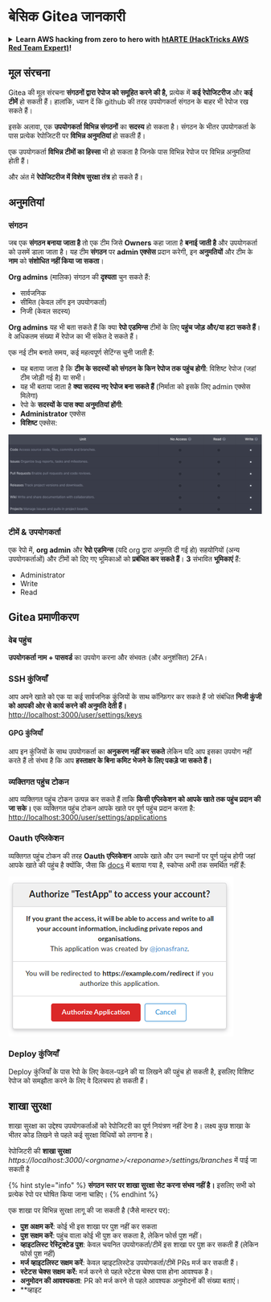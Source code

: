 # बेसिक Gitea जानकारी

<details>

<summary><strong>Learn AWS hacking from zero to hero with</strong> <a href="https://training.hacktricks.xyz/courses/arte"><strong>htARTE (HackTricks AWS Red Team Expert)</strong></a><strong>!</strong></summary>

HackTricks का समर्थन करने के अन्य तरीके:

* यदि आप चाहते हैं कि आपकी **कंपनी का विज्ञापन HackTricks में दिखाई दे** या **HackTricks को PDF में डाउनलोड करें** तो [**सब्सक्रिप्शन प्लान्स**](https://github.com/sponsors/carlospolop) देखें!
* [**आधिकारिक PEASS & HackTricks स्वैग**](https://peass.creator-spring.com) प्राप्त करें
* [**The PEASS Family**](https://opensea.io/collection/the-peass-family) की खोज करें, हमारे विशेष [**NFTs**](https://opensea.io/collection/the-peass-family) का संग्रह
* 💬 [**Discord group**](https://discord.gg/hRep4RUj7f) में **शामिल हों** या [**telegram group**](https://t.me/peass) में या **Twitter** 🐦 पर मुझे **फॉलो** करें [**@carlospolopm**](https://twitter.com/carlospolopm)**.**
* **अपनी हैकिंग ट्रिक्स साझा करें, HackTricks** के [**github repos**](https://github.com/carlospolop/hacktricks) और [**HackTricks Cloud**](https://github.com/carlospolop/hacktricks-cloud) में PRs सबमिट करके.

</details>

## मूल संरचना

Gitea की मूल संरचना **संगठनों द्वारा रेपोज को समूहित करने की है,** प्रत्येक में **कई रेपोजिटरीज** और **कई टीमें** हो सकती हैं। हालांकि, ध्यान दें कि github की तरह उपयोगकर्ता संगठन के बाहर भी रेपोज रख सकते हैं।

इसके अलावा, एक **उपयोगकर्ता** **विभिन्न संगठनों** का **सदस्य** हो सकता है। संगठन के भीतर उपयोगकर्ता के पास प्रत्येक रेपोजिटरी पर **विभिन्न अनुमतियां** हो सकती हैं।

एक उपयोगकर्ता **विभिन्न टीमों का हिस्सा** भी हो सकता है जिनके पास विभिन्न रेपोज पर विभिन्न अनुमतियां होती हैं।

और अंत में **रेपोजिटरीज में विशेष सुरक्षा तंत्र** हो सकते हैं।

## अनुमतियां

### संगठन

जब एक **संगठन बनाया जाता है** तो एक टीम जिसे **Owners** कहा जाता है **बनाई जाती है** और उपयोगकर्ता को उसमें डाला जाता है। यह टीम **संगठन** पर **admin एक्सेस** प्रदान करेगी, इन **अनुमतियों** और टीम के **नाम** को **संशोधित नहीं किया जा सकता**।

**Org admins** (मालिक) संगठन की **दृश्यता** चुन सकते हैं:

* सार्वजनिक
* सीमित (केवल लॉग इन उपयोगकर्ता)
* निजी (केवल सदस्य)

**Org admins** यह भी बता सकते हैं कि क्या **रेपो एडमिन्स** टीमों के लिए **पहुंच जोड़ और/या हटा सकते हैं**। वे अधिकतम संख्या में रेपोज का भी संकेत दे सकते हैं।

एक नई टीम बनाते समय, कई महत्वपूर्ण सेटिंग्स चुनी जाती हैं:

* यह बताया जाता है कि **टीम के सदस्यों को संगठन के किन रेपोज तक पहुंच होगी**: विशिष्ट रेपोज (जहां टीम जोड़ी गई है) या सभी।
* यह भी बताया जाता है **क्या सदस्य नए रेपोज बना सकते हैं** (निर्माता को इसके लिए admin एक्सेस मिलेगा)
* रेपो के **सदस्यों के पास क्या अनुमतियां होंगी**:
* **Administrator** एक्सेस
* **विशिष्ट** एक्सेस:

![](<../../.gitbook/assets/image (3) (1) (1) (1) (1) (1) (1) (1).png>)

### टीमें & उपयोगकर्ता

एक रेपो में, **org admin** और **रेपो एडमिन्स** (यदि org द्वारा अनुमति दी गई हो) सहयोगियों (अन्य उपयोगकर्ताओं) और टीमों को दिए गए भूमिकाओं को **प्रबंधित कर सकते हैं**। **3** संभावित **भूमिकाएं** हैं:

* Administrator
* Write
* Read

## Gitea प्रमाणीकरण

### वेब पहुंच

**उपयोगकर्ता नाम + पासवर्ड** का उपयोग करना और संभवतः (और अनुशंसित) 2FA।

### **SSH कुंजियाँ**

आप अपने खाते को एक या कई सार्वजनिक कुंजियों के साथ कॉन्फ़िगर कर सकते हैं जो संबंधित **निजी कुंजी को आपकी ओर से कार्य करने की अनुमति देती हैं।** [http://localhost:3000/user/settings/keys](http://localhost:3000/user/settings/keys)

#### **GPG कुंजियाँ**

आप इन कुंजियों के साथ उपयोगकर्ता का **अनुकरण नहीं कर सकते** लेकिन यदि आप इसका उपयोग नहीं करते हैं तो संभव है कि आप **हस्ताक्षर के बिना कमिट भेजने के लिए पकड़े जा सकते हैं।**

### **व्यक्तिगत पहुंच टोकन**

आप व्यक्तिगत पहुंच टोकन उत्पन्न कर सकते हैं ताकि **किसी एप्लिकेशन को आपके खाते तक पहुंच प्रदान की जा सके।** एक व्यक्तिगत पहुंच टोकन आपके खाते पर पूर्ण पहुंच प्रदान करता है: [http://localhost:3000/user/settings/applications](http://localhost:3000/user/settings/applications)

### Oauth एप्लिकेशन

व्यक्तिगत पहुंच टोकन की तरह **Oauth एप्लिकेशन** आपके खाते और उन स्थानों पर पूर्ण पहुंच होगी जहां आपके खाते की पहुंच है क्योंकि, जैसा कि [docs](https://docs.gitea.io/en-us/oauth2-provider/#scopes) में बताया गया है, स्कोप्स अभी तक समर्थित नहीं हैं:

![](<../../.gitbook/assets/image (60).png>)

### Deploy कुंजियाँ

Deploy कुंजियाँ के पास रेपो के लिए केवल-पढ़ने की या लिखने की पहुंच हो सकती है, इसलिए विशिष्ट रेपोज को समझौता करने के लिए वे दिलचस्प हो सकती हैं।

## शाखा सुरक्षा

शाखा सुरक्षा का उद्देश्य उपयोगकर्ताओं को रेपोजिटरी का पूर्ण नियंत्रण नहीं देना है। लक्ष्य कुछ शाखा के भीतर कोड लिखने से पहले कई सुरक्षा विधियों को लगाना है।

रेपोजिटरी की **शाखा सुरक्षा** _https://localhost:3000/\<orgname>/\<reponame>/settings/branches_ में पाई जा सकती है

{% hint style="info" %}
**संगठन स्तर पर शाखा सुरक्षा सेट करना संभव नहीं है।** इसलिए सभी को प्रत्येक रेपो पर घोषित किया जाना चाहिए।
{% endhint %}

एक शाखा पर विभिन्न सुरक्षा लागू की जा सकती है (जैसे मास्टर पर):

* **पुश अक्षम करें**: कोई भी इस शाखा पर पुश नहीं कर सकता
* **पुश सक्षम करें**: पहुंच वाला कोई भी पुश कर सकता है, लेकिन फोर्स पुश नहीं।
* **व्हाइटलिस्ट रेस्ट्रिक्टेड पुश**: केवल चयनित उपयोगकर्ता/टीमें इस शाखा पर पुश कर सकती हैं (लेकिन फोर्स पुश नहीं)
* **मर्ज व्हाइटलिस्ट सक्षम करें**: केवल व्हाइटलिस्टेड उपयोगकर्ता/टीमें PRs मर्ज कर सकती हैं।
* **स्टेटस चेक्स सक्षम करें:** मर्ज करने से पहले स्टेटस चेक्स पास होना आवश्यक है।
* **अनुमोदन की आवश्यकता**: PR को मर्ज करने से पहले आवश्यक अनुमोदनों की संख्या बताएं।
* **व्हाइट
